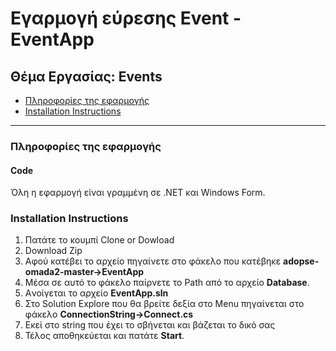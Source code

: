 # Εγαρμογή εύρεσης Event - EventApp

## Θέμα Εργασίας: Εvents
  * [Πληροφορίες της εφαρμογής](https://github.com/zisispa/adopse-omada2/blob/master/README.md#%CF%80%CE%BB%CE%B7%CF%81%CE%BF%CF%86%CE%BF%CF%81%CE%AF%CE%B5%CF%82-%CF%84%CE%B7%CF%82-%CE%B5%CF%86%CE%B1%CF%81%CE%BC%CE%BF%CE%B3%CE%AE%CF%82)
  * [Installation Instructions](https://github.com/zisispa/adopse-omada2/#installation-instructions)
  
 ---
### Πληροφορίες της εφαρμογής
 #### Code
 Όλη η εφαρμογή είναι γραμμένη σε .NET και Windows Form.


### Installation Instructions
1. Πατάτε το κουμπί Clone or Dowload
2. Download Zip
3. Aφού κατέβει το αρχείο πηγαίνετε στο φάκελο που κατέβηκε **adopse-omada2-master->EventApp**
4. Μέσα σε αυτό το φάκελο παίρνετε το Path από το αρχείο **Database**.
5. Aνοίγεται το αρχείο **EventApp.sln**
6. Στο Solution Explore που θα βρείτε δεξία στο Menu πηγαίνεται στο φάκελο **ConnectionString->Connect.cs**
7. Εκεί στο string που έχει το σβήνεται και βάζεται το δικό σας
8. Τέλος αποθηκεύεται και πατάτε **Start**.
